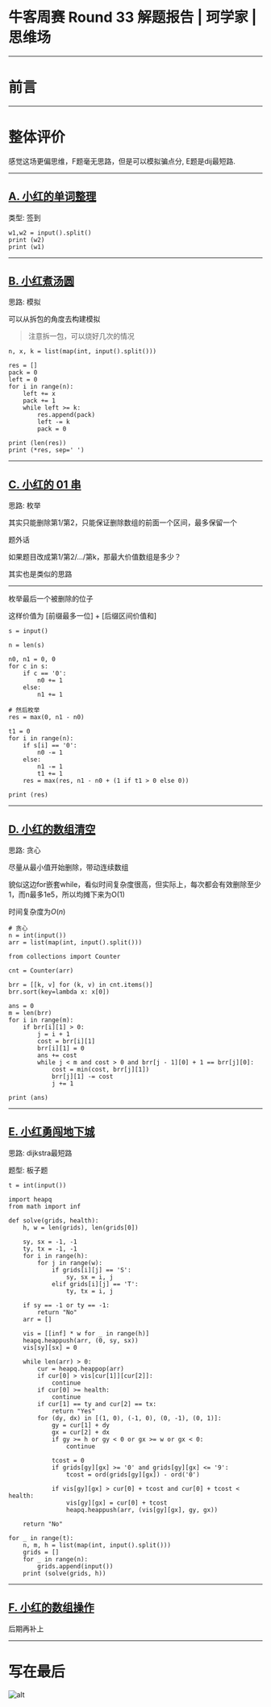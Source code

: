 
# 牛客周赛 Round 33 解题报告 | 珂学家 | 思维场

---
# 前言

---
# 整体评价

感觉这场更偏思维，F题毫无思路，但是可以模拟骗点分, E题是dij最短路.

---

## [A. 小红的单词整理](https://ac.nowcoder.com/acm/contest/75630/A)

类型: 签到

```python3 []
w1,w2 = input().split()
print (w2)
print (w1)
```

---
## [B. 小红煮汤圆](https://ac.nowcoder.com/acm/contest/75630/B)

思路: 模拟

可以从拆包的角度去构建模拟

> 注意拆一包，可以烧好几次的情况

```python3 []
n, x, k = list(map(int, input().split()))

res = []
pack = 0
left = 0
for i in range(n):
    left += x
    pack += 1
    while left >= k:
        res.append(pack)
        left -= k
        pack = 0

print (len(res))
print (*res, sep=' ')
```

---
## [C. 小红的 01 串](https://ac.nowcoder.com/acm/contest/75630/C)

思路: 枚举

其实只能删除第1/第2，只能保证删除数组的前面一个区间，最多保留一个

题外话

如果题目改成第1/第2/.../第k，那最大价值数组是多少？

其实也是类似的思路

---

枚举最后一个被删除的位子

这样价值为 [前缀最多一位] + [后缀区间价值和]

```python3 []
s = input()

n = len(s)

n0, n1 = 0, 0
for c in s:
    if c == '0':
        n0 += 1
    else:
        n1 += 1

# 然后枚举
res = max(0, n1 - n0)

t1 = 0
for i in range(n):
    if s[i] == '0':
        n0 -= 1
    else:
        n1 -= 1
        t1 += 1
    res = max(res, n1 - n0 + (1 if t1 > 0 else 0))
    
print (res)
```

---
## [D. 小红的数组清空](https://ac.nowcoder.com/acm/contest/75630/D)

思路: 贪心

尽量从最小值开始删除，带动连续数组

貌似这边for嵌套while，看似时间复杂度很高，但实际上，每次都会有效删除至少1，而n最多1e5，所以均摊下来为O(1)

时间复杂度为$O(n)$


```python3 []
# 贪心
n = int(input())
arr = list(map(int, input().split()))

from collections import Counter

cnt = Counter(arr)

brr = [[k, v] for (k, v) in cnt.items()]
brr.sort(key=lambda x: x[0])

ans = 0
m = len(brr)
for i in range(m):
    if brr[i][1] > 0:
        j = i + 1
        cost = brr[i][1]
        brr[i][1] = 0
        ans += cost
        while j < m and cost > 0 and brr[j - 1][0] + 1 == brr[j][0]:
            cost = min(cost, brr[j][1])            
            brr[j][1] -= cost
            j += 1

print (ans)
```

---
## [E. 小红勇闯地下城](https://ac.nowcoder.com/acm/contest/75630/E)

思路: dijkstra最短路

题型: 板子题

```python3 []
t = int(input())

import heapq
from math import inf

def solve(grids, health):
    h, w = len(grids), len(grids[0])
    
    sy, sx = -1, -1
    ty, tx = -1, -1
    for i in range(h):
        for j in range(w):
            if grids[i][j] == 'S':
                sy, sx = i, j
            elif grids[i][j] == 'T':
                ty, tx = i, j
                
    if sy == -1 or ty == -1:
        return "No"
    arr = []
    
    vis = [[inf] * w for _ in range(h)]
    heapq.heappush(arr, (0, sy, sx))
    vis[sy][sx] = 0
    
    while len(arr) > 0:
        cur = heapq.heappop(arr)
        if cur[0] > vis[cur[1]][cur[2]]:
            continue
        if cur[0] >= health:
            continue
        if cur[1] == ty and cur[2] == tx:
            return "Yes"
        for (dy, dx) in [(1, 0), (-1, 0), (0, -1), (0, 1)]:
            gy = cur[1] + dy
            gx = cur[2] + dx
            if gy >= h or gy < 0 or gx >= w or gx < 0:
                continue
            
            tcost = 0
            if grids[gy][gx] >= '0' and grids[gy][gx] <= '9':
                tcost = ord(grids[gy][gx]) - ord('0')
                
            if vis[gy][gx] > cur[0] + tcost and cur[0] + tcost < health:
                vis[gy][gx] = cur[0] + tcost
                heapq.heappush(arr, (vis[gy][gx], gy, gx))
    
    return "No"

for _ in range(t):
    n, m, h = list(map(int, input().split()))
    grids = []
    for _ in range(n):
        grids.append(input())
    print (solve(grids, h))
```

---
## [F. 小红的数组操作](https://ac.nowcoder.com/acm/contest/75630/F)

后期再补上

---
# 写在最后
![alt](https://uploadfiles.nowcoder.com/images/20240218/446702330_1708258983710/D2B5CA33BD970F64A6301FA75AE2EB22)

